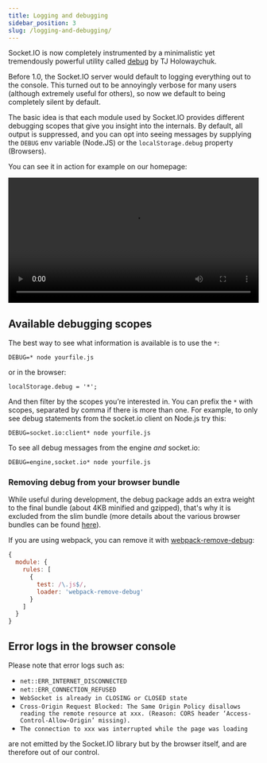 ```yaml
---
title: Logging and debugging
sidebar_position: 3
slug: /logging-and-debugging/
---
```


Socket.IO is now completely instrumented by a minimalistic yet tremendously powerful utility called [debug](https://github.com/visionmedia/debug) by TJ Holowaychuk.

Before 1.0, the Socket.IO server would default to logging everything out to the console. This turned out to be annoyingly verbose for many users (although extremely useful for others), so now we default to being completely silent by default.

The basic idea is that each module used by Socket.IO provides different debugging scopes that give you insight into the internals. By default, all output is suppressed, and you can opt into seeing messages by supplying the `DEBUG` env variable (Node.JS) or the `localStorage.debug` property (Browsers).

You can see it in action for example on our homepage:

<video id="debugging-vid" data-setup='{"autoplay":true,"loop":true, "techOrder": ["html5", "flash"], "height": 300}' class="video-js vjs-default-skin" autoplay loop width="100%"><source src="https://i.cloudup.com/transcoded/IL9alTr0eO.mp4" type="video/mp4" /></video>

## Available debugging scopes

The best way to see what information is available is to use the `*`:

```
DEBUG=* node yourfile.js
```

or in the browser:

```
localStorage.debug = '*';
```

And then filter by the scopes you&#8217;re interested in. You can prefix the `*` with scopes, separated by comma if there is more than one. For example, to only see debug statements from the socket.io client on Node.js try this:

```
DEBUG=socket.io:client* node yourfile.js
```

To see all debug messages from the engine *and* socket.io:

```
DEBUG=engine,socket.io* node yourfile.js
```


### Removing debug from your browser bundle

While useful during development, the debug package adds an extra weight to the final bundle (about 4KB minified and gzipped), that's why it is excluded from the slim bundle (more details about the various browser bundles can be found [here](../03-Client/client-installation.md#from-a-cdn)).

If you are using webpack, you can remove it with [webpack-remove-debug](https://github.com/johngodley/webpack-remove-debug):

```js
{
  module: {
    rules: [
      {
        test: /\.js$/,
        loader: 'webpack-remove-debug'
      }
    ]
  }
}
```

## Error logs in the browser console

Please note that error logs such as:

- `net::ERR_INTERNET_DISCONNECTED`
- `net::ERR_CONNECTION_REFUSED`
- `WebSocket is already in CLOSING or CLOSED state`
- `Cross-Origin Request Blocked: The Same Origin Policy disallows reading the remote resource at xxx. (Reason: CORS header ‘Access-Control-Allow-Origin’ missing).`
- `The connection to xxx was interrupted while the page was loading`

are not emitted by the Socket.IO library but by the browser itself, and are therefore out of our control.
